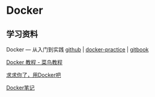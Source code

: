 # Docker

## 学习资料

Docker — 从入门到实践 [github](https://github.com/yeasy/docker_practice) | [docker-practice](https://vuepress.mirror.docker-practice.com/) | [gitbook](https://yeasy.gitbook.io/docker_practice/)

[Docker 教程 - 菜鸟教程](https://www.runoob.com/docker/docker-tutorial.html)

[求求你了，用Docker吧](https://juejin.cn/post/7021006271818137630)

[Docker笔记](/blog/docker/index.md)